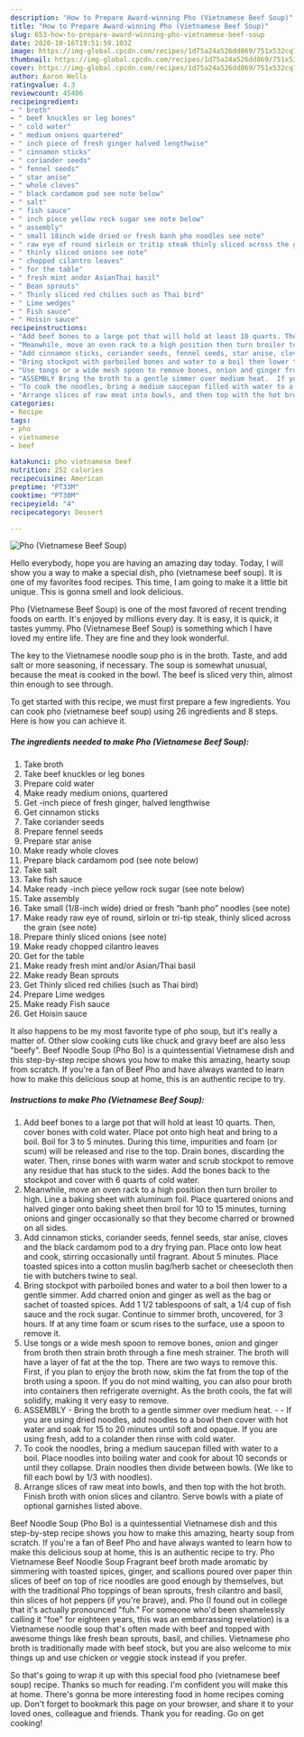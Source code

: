 ```yaml
---
description: "How to Prepare Award-winning Pho (Vietnamese Beef Soup)"
title: "How to Prepare Award-winning Pho (Vietnamese Beef Soup)"
slug: 653-how-to-prepare-award-winning-pho-vietnamese-beef-soup
date: 2020-10-16T19:51:59.103Z
image: https://img-global.cpcdn.com/recipes/1d75a24a526dd869/751x532cq70/pho-vietnamese-beef-soup-recipe-main-photo.jpg
thumbnail: https://img-global.cpcdn.com/recipes/1d75a24a526dd869/751x532cq70/pho-vietnamese-beef-soup-recipe-main-photo.jpg
cover: https://img-global.cpcdn.com/recipes/1d75a24a526dd869/751x532cq70/pho-vietnamese-beef-soup-recipe-main-photo.jpg
author: Aaron Wells
ratingvalue: 4.3
reviewcount: 45406
recipeingredient:
- " broth"
- " beef knuckles or leg bones"
- " cold water"
- " medium onions quartered"
- " inch piece of fresh ginger halved lengthwise"
- " cinnamon sticks"
- " coriander seeds"
- " fennel seeds"
- " star anise"
- " whole cloves"
- " black cardamom pod see note below"
- " salt"
- " fish sauce"
- " inch piece yellow rock sugar see note below"
- " assembly"
- " small 18inch wide dried or fresh banh pho noodles see note"
- " raw eye of round sirloin or tritip steak thinly sliced across the grain see note"
- " thinly sliced onions see note"
- " chopped cilantro leaves"
- " for the table"
- " fresh mint andor AsianThai basil"
- " Bean sprouts"
- " Thinly sliced red chilies such as Thai bird"
- " Lime wedges"
- " Fish sauce"
- " Hoisin sauce"
recipeinstructions:
- "Add beef bones to a large pot that will hold at least 10 quarts. Then, cover bones with cold water. Place pot onto high heat and bring to a boil. Boil for 3 to 5 minutes. During this time, impurities and foam (or scum) will be released and rise to the top. Drain bones, discarding the water. Then, rinse bones with warm water and scrub stockpot to remove any residue that has stuck to the sides. Add the bones back to the stockpot and cover with 6 quarts of cold water."
- "Meanwhile, move an oven rack to a high position then turn broiler to high. Line a baking sheet with aluminum foil. Place quartered onions and halved ginger onto baking sheet then broil for 10 to 15 minutes, turning onions and ginger occasionally so that they become charred or browned on all sides."
- "Add cinnamon sticks, coriander seeds, fennel seeds, star anise, cloves and the black cardamom pod to a dry frying pan. Place onto low heat and cook, stirring occasionally until fragrant. About 5 minutes. Place toasted spices into a cotton muslin bag/herb sachet or cheesecloth then tie with butchers twine to seal."
- "Bring stockpot with parboiled bones and water to a boil then lower to a gentle simmer. Add charred onion and ginger as well as the bag or sachet of toasted spices. Add 1 1/2 tablespoons of salt, a 1/4 cup of fish sauce and the rock sugar. Continue to simmer broth, uncovered, for 3 hours. If at any time foam or scum rises to the surface, use a spoon to remove it."
- "Use tongs or a wide mesh spoon to remove bones, onion and ginger from broth then strain broth through a fine mesh strainer. The broth will have a layer of fat at the the top. There are two ways to remove this. First, if you plan to enjoy the broth now, skim the fat from the top of the broth using a spoon. If you do not mind waiting, you can also pour broth into containers then refrigerate overnight. As the broth cools, the fat will solidify, making it very easy to remove."
- "ASSEMBLY Bring the broth to a gentle simmer over medium heat.  If you are using dried noodles, add noodles to a bowl then cover with hot water and soak for 15 to 20 minutes until soft and opaque. If you are using fresh, add to a colander then rinse with cold water."
- "To cook the noodles, bring a medium saucepan filled with water to a boil. Place noodles into boiling water and cook for about 10 seconds or until they collapse. Drain noodles then divide between bowls. (We like to fill each bowl by 1/3 with noodles)."
- "Arrange slices of raw meat into bowls, and then top with the hot broth. Finish broth with onion slices and cilantro. Serve bowls with a plate of optional garnishes listed above."
categories:
- Recipe
tags:
- pho
- vietnamese
- beef

katakunci: pho vietnamese beef 
nutrition: 252 calories
recipecuisine: American
preptime: "PT33M"
cooktime: "PT30M"
recipeyield: "4"
recipecategory: Dessert

---
```



![Pho (Vietnamese Beef Soup)](https://img-global.cpcdn.com/recipes/1d75a24a526dd869/751x532cq70/pho-vietnamese-beef-soup-recipe-main-photo.jpg)

Hello everybody, hope you are having an amazing day today. Today, I will show you a way to make a special dish, pho (vietnamese beef soup). It is one of my favorites food recipes. This time, I am going to make it a little bit unique. This is gonna smell and look delicious.

Pho (Vietnamese Beef Soup) is one of the most favored of recent trending foods on earth. It's enjoyed by millions every day. It is easy, it is quick, it tastes yummy. Pho (Vietnamese Beef Soup) is something which I have loved my entire life. They are fine and they look wonderful.

The key to the Vietnamese noodle soup pho is in the broth. Taste, and add salt or more seasoning, if necessary. The soup is somewhat unusual, because the meat is cooked in the bowl. The beef is sliced very thin, almost thin enough to see through.


To get started with this recipe, we must first prepare a few ingredients. You can cook pho (vietnamese beef soup) using 26 ingredients and 8 steps. Here is how you can achieve it.

<!--inarticleads1-->

##### The ingredients needed to make Pho (Vietnamese Beef Soup):

1. Take  broth
1. Take  beef knuckles or leg bones
1. Prepare  cold water
1. Make ready  medium onions, quartered
1. Get  -inch piece of fresh ginger, halved lengthwise
1. Get  cinnamon sticks
1. Take  coriander seeds
1. Prepare  fennel seeds
1. Prepare  star anise
1. Make ready  whole cloves
1. Prepare  black cardamom pod (see note below)
1. Take  salt
1. Take  fish sauce
1. Make ready  -inch piece yellow rock sugar (see note below)
1. Take  assembly
1. Take  small (1/8-inch wide) dried or fresh “banh pho” noodles (see note)
1. Make ready  raw eye of round, sirloin or tri-tip steak, thinly sliced across the grain (see note)
1. Prepare  thinly sliced onions (see note)
1. Make ready  chopped cilantro leaves
1. Get  for the table
1. Make ready  fresh mint and/or Asian/Thai basil
1. Make ready  Bean sprouts
1. Get  Thinly sliced red chilies (such as Thai bird)
1. Prepare  Lime wedges
1. Make ready  Fish sauce
1. Get  Hoisin sauce


It also happens to be my most favorite type of pho soup, but it&#39;s really a matter of. Other slow cooking cuts like chuck and gravy beef are also less &#34;beefy&#34;. Beef Noodle Soup (Pho Bo) is a quintessential Vietnamese dish and this step-by-step recipe shows you how to make this amazing, hearty soup from scratch. If you&#39;re a fan of Beef Pho and have always wanted to learn how to make this delicious soup at home, this is an authentic recipe to try. 

<!--inarticleads2-->

##### Instructions to make Pho (Vietnamese Beef Soup):

1. Add beef bones to a large pot that will hold at least 10 quarts. Then, cover bones with cold water. Place pot onto high heat and bring to a boil. Boil for 3 to 5 minutes. During this time, impurities and foam (or scum) will be released and rise to the top. Drain bones, discarding the water. Then, rinse bones with warm water and scrub stockpot to remove any residue that has stuck to the sides. Add the bones back to the stockpot and cover with 6 quarts of cold water.
1. Meanwhile, move an oven rack to a high position then turn broiler to high. Line a baking sheet with aluminum foil. Place quartered onions and halved ginger onto baking sheet then broil for 10 to 15 minutes, turning onions and ginger occasionally so that they become charred or browned on all sides.
1. Add cinnamon sticks, coriander seeds, fennel seeds, star anise, cloves and the black cardamom pod to a dry frying pan. Place onto low heat and cook, stirring occasionally until fragrant. About 5 minutes. Place toasted spices into a cotton muslin bag/herb sachet or cheesecloth then tie with butchers twine to seal.
1. Bring stockpot with parboiled bones and water to a boil then lower to a gentle simmer. Add charred onion and ginger as well as the bag or sachet of toasted spices. Add 1 1/2 tablespoons of salt, a 1/4 cup of fish sauce and the rock sugar. Continue to simmer broth, uncovered, for 3 hours. If at any time foam or scum rises to the surface, use a spoon to remove it.
1. Use tongs or a wide mesh spoon to remove bones, onion and ginger from broth then strain broth through a fine mesh strainer. The broth will have a layer of fat at the the top. There are two ways to remove this. First, if you plan to enjoy the broth now, skim the fat from the top of the broth using a spoon. If you do not mind waiting, you can also pour broth into containers then refrigerate overnight. As the broth cools, the fat will solidify, making it very easy to remove.
1. ASSEMBLY - Bring the broth to a gentle simmer over medium heat. -  - If you are using dried noodles, add noodles to a bowl then cover with hot water and soak for 15 to 20 minutes until soft and opaque. If you are using fresh, add to a colander then rinse with cold water.
1. To cook the noodles, bring a medium saucepan filled with water to a boil. Place noodles into boiling water and cook for about 10 seconds or until they collapse. Drain noodles then divide between bowls. (We like to fill each bowl by 1/3 with noodles).
1. Arrange slices of raw meat into bowls, and then top with the hot broth. Finish broth with onion slices and cilantro. Serve bowls with a plate of optional garnishes listed above.


Beef Noodle Soup (Pho Bo) is a quintessential Vietnamese dish and this step-by-step recipe shows you how to make this amazing, hearty soup from scratch. If you&#39;re a fan of Beef Pho and have always wanted to learn how to make this delicious soup at home, this is an authentic recipe to try. Pho Vietnamese Beef Noodle Soup Fragrant beef broth made aromatic by simmering with toasted spices, ginger, and scallions poured over paper thin slices of beef on top of rice noodles are good enough by themselves, but with the traditional Pho toppings of bean sprouts, fresh cilantro and basil, thin slices of hot peppers (if you&#39;re brave), and. Pho (I found out in college that it&#39;s actually pronounced &#34;fuh.&#34; For someone who&#39;d been shamelessly calling it &#34;foe&#34; for eighteen years, this was an embarrassing revelation) is a Vietnamese noodle soup that&#39;s often made with beef and topped with awesome things like fresh bean sprouts, basil, and chilies. Vietnamese pho broth is traditionally made with beef stock, but you are also welcome to mix things up and use chicken or veggie stock instead if you prefer. 

So that's going to wrap it up with this special food pho (vietnamese beef soup) recipe. Thanks so much for reading. I'm confident you will make this at home. There's gonna be more interesting food in home recipes coming up. Don't forget to bookmark this page on your browser, and share it to your loved ones, colleague and friends. Thank you for reading. Go on get cooking!
